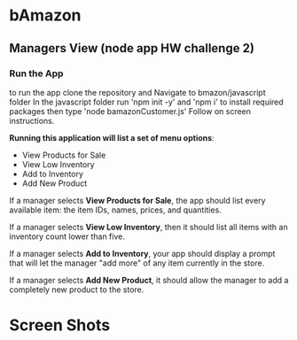 # bAmazon

## Managers View (node app HW challenge 2)


### Run the App

to run the app clone the repository and  Navigate to bmazon/javascript folder
In the javascript folder run 'npm init -y' and 'npm i' to install required packages
then type 'node bamazonCustomer.js'
Follow on screen instructions. 

**Running this application will list a set of menu options**:
  * View Products for Sale
  * View Low Inventory
  * Add to Inventory
  * Add New Product


If a manager selects **View Products for Sale**, the app should list every available item: the item IDs, names, prices, and quantities.


If a manager selects **View Low Inventory**, then it should list all items with an inventory count lower than five.


If a manager selects **Add to Inventory**, your app should display a prompt that will let the manager "add more" of any item currently in the store.


If a manager selects **Add New Product**, it should allow the manager to add a completely new product to the store.



# Screen Shots
